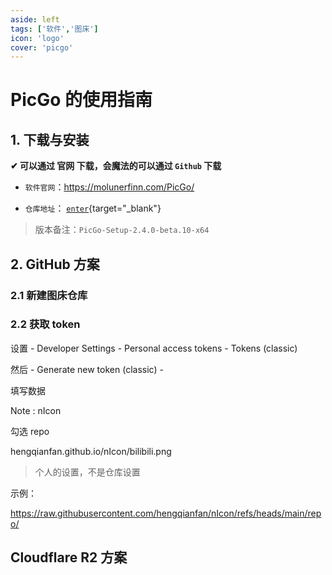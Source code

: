 ```yaml
---
aside: left
tags: ['软件','图床']
icon: 'logo'
cover: 'picgo'
---
```



# PicGo 的使用指南

## 1. 下载与安装

**✔ 可以通过 官网 下载，会魔法的可以通过 `Github` 下载**   

- `软件官网`：https://molunerfinn.com/PicGo/  

- `仓库地址`： [`enter`](https://github.com/Molunerfinn/PicGo){target="_blank"}  

> 版本备注：`PicGo-Setup-2.4.0-beta.10-x64`


## 2. GitHub 方案

### 2.1 新建图床仓库

### 2.2 获取 token

设置 - Developer Settings - Personal access tokens  - Tokens (classic)

然后 - Generate new token (classic) - 

填写数据

Note : nIcon 

勾选 repo 

hengqianfan.github.io/nIcon/bilibili.png

> 个人的设置，不是仓库设置

示例：

https://raw.githubusercontent.com/hengqianfan/nIcon/refs/heads/main/repo/

## Cloudflare R2 方案